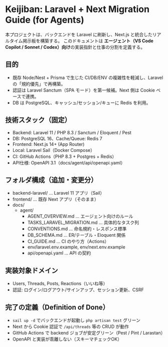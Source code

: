 # Keijiban: Laravel + Next Migration Guide (for Agents)

本プロジェクトは、バックエンドを Laravel に刷新し、Next.js と統合したリアルタイム掲示板を構築する。
このドキュメントは **エージェント（VS Code Copilot / Sonnet / Codex）向け**の実装指針と仕事の分割を定義する。

## 目的
- 既存 Node/Nest + Prisma で生じた CI/DB/ENV の複雑性を軽減し、Laravel の「規約優先」で再構築。
- 認証は Laravel Sanctum（SPA モード）を第一候補。Next 側は Cookie ベースで連携。
- DB は PostgreSQL、キャッシュ/セッション/キューに Redis を利用。

## 技術スタック（固定）
- Backend: Laravel 11 / PHP 8.3 / Sanctum / Eloquent / Pest
- DB: PostgreSQL 16、Cache/Queue: Redis 7
- Frontend: Next.js 14+ (App Router)
- Local: Laravel Sail（Docker Compose）
- CI: GitHub Actions（PHP 8.3 + Postgres + Redis）
- API仕様: OpenAPI 3.1（docs/agent/api/openapi.yaml）

## フォルダ構成（追加・変更分）
- backend-laravel/ … Laravel 11 アプリ（Sail）
- frontend/ … 既存 Next アプリ（そのまま）
- docs/
  - agent/
    - AGENT_OVERVIEW.md … エージェント向けのルール
    - TASKS_LARAVEL_MIGRATION.md … 具体的なタスク列
    - CONVENTIONS.md … 命名規約・レスポンス標準
    - DB_SCHEMA.md … ER/テーブル・Eloquent 関係
    - CI_GUIDE.md … CI のやり方（Actions）
    - env/laravel.env.example, env/next.env.example
    - api/openapi.yaml … API の契約

## 実装対象ドメイン
- Users, Threads, Posts, Reactions（いいね等）
- 認証: ログイン/ログアウト/サインアップ、セッション更新、CSRF

## 完了の定義（Definition of Done）
- `sail up -d` でバックエンドが起動し `php artisan test` グリーン
- Next から Cookie 認証で `/api/threads` 等の CRUD が動作
- GitHub Actions で backend ジョブが安定グリーン（Pest / Pint / Larastan）
- OpenAPI と実装が乖離しない（スキーマチェックOK）

